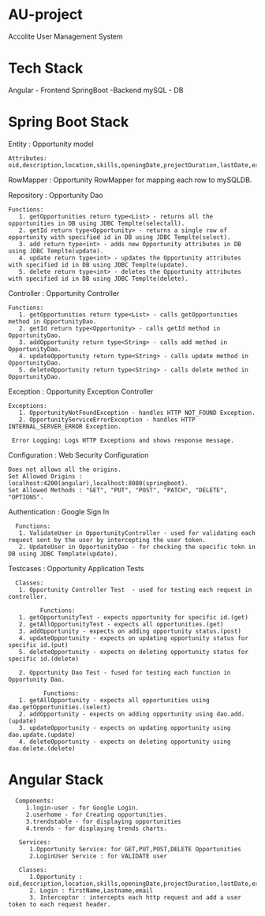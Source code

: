 # AU-project
Accolite User Management System

# Tech Stack
Angular - Frontend
SpringBoot -Backend
mySQL - DB

#  Spring Boot Stack
Entity : Opportunity model

    Attributes: oid,description,location,skills,openingDate,projectDuration,lastDate,experience,managerName,managerEmail

RowMapper : Opportunity RowMapper for mapping each row to mySQLDB.

Repository : Opportunity Dao

    Functions: 
       1. getOpportunities return type<List> - returns all the opportunities in DB using JDBC Templte(selectall).
       2. getId return type<Opportunity> - returns a single row of opportunity with specified id in DB using JDBC Templte(select).
       3. add return type<int> - adds new Opportunity attributes in DB using JDBC Templte(update).
       4. update return type<int> - updates the Opportunity attributes with specified id in DB using JDBC Templte(update).
       5. delete return type<int> - deletes the Opportunity attributes with specified id in DB using JDBC Templte(delete).
       
Controller : Opportunity Controller
 
    Functions: 
       1. getOpportunities return type<List> - calls getOpportunities method in OpportunityDao.
       2. getId return type<Opportunity> - calls getId method in OpportunityDao.
       3. addOpportunity return type<String> - calls add method in OpportunityDao.
       4. updateOpportunity return type<String> - calls update method in OpportunityDao.
       5. deleteOpportunity return type<String> - calls delete method in OpportunityDao.
       
 Exception : Opportunity Exception Controller
 
    Exceptions: 
       1. OpportunityNotFoundException - handles HTTP NOT_FOUND Exception.
       2. OpportunityServiceErrorException - handles HTTP INTERNAL_SERVER_ERROR Exception.
       
     Error Logging: Logs HTTP Exceptions and shows response message. 
     
 Configuration : Web Security Configuration
 
    Does not allows all the origins.
    Set Allowed Origins : localhost:4200(angular),localhost:8080(springboot).
    Set Allowed Methods : "GET", "PUT", "POST", "PATCH", "DELETE", "OPTIONS".
    
 Authentication : Google Sign In
 
      Functions: 
       1. ValidateUser in OpportunityController - used for validating each request sent by the user by intercepting the user token.
       2. UpdateUser in OpportunityDao - for checking the specific tokn in DB using JDBC Template(update).
       
  Testcases : Opportunity Application Tests
 
      Classes: 
       1. Opportunity Controller Test  - used for testing each request in controller.
             
             Functions: 
       1. getOpportunityTest - expects opportunity for specific id.(get)
       2. getAllOpportunityTest - expects all opportunities.(get)
       3. addOpportunity - expects on adding opportunity status.(post)
       4. updateOpportunity - expects on updating opportunity status for specific id.(put)
       5. deleteOpportunity - expects on deleting opportunity status for specific id.(delete)
       
       2. Opportunity Dao Test - fused for testing each function in Opportunity Dao.
      
              Functions: 
       1. getAllOpportunity - expects all opportunities using dao.getOpportunities.(select)
       2. addOpportunity - expects on adding opportunity using dao.add.(update)
       3. updateOpportunity - expects on updating opportunity using dao.update.(update)
       4. deleteOpportunity - expects on deleting opportunity using dao.delete.(delete) 
  
  
  #  Angular Stack
  
      Components:
         1.login-user - for Google Login.
         2.userhome - for Creating opportunities.
         3.trendstable - for displaying opportunities
         4.trends - for displaying trends charts.
        
       Services:
          1.Opportunity Service: for GET,PUT,POST,DELETE Opportunities
          2.LoginUser Service : for VALIDATE user
          
       Classes:
          1.Opportunity : oid,description,location,skills,openingDate,projectDuration,lastDate,experience,managerName,managerEmail
          2. Login : firstName,Lastname,email
          3. Interceptor : intercepts each http request and add a user token to each request header. 

      


